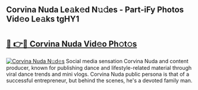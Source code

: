 ## Corvina Nuda Le𝚊k𝚎d N𝚞𝚍es - Part-iFy Photos Vid𝚎o Le𝚊ks tgHY1

# <h2><a href="http://fbf17z8.evod.top/?m=Corvina+Nuda">🔗 👉🔴 Corvina Nuda Vid𝚎o Ph𝚘t𝚘s</a></h2>

[![Corvina Nuda N𝚞d𝚎s](https://i.imgur.com/8V9OHl7.gif)](http://fbf17z8.evod.top/?m=Corvina+Nuda)
Social media sensation Corvina Nuda and content producer, known for publishing dance and lifestyle-related material through viral dance trends and mini vlogs. Corvina Nuda public persona is that of a successful entrepreneur, but behind the scenes, he's a devoted family man. 
